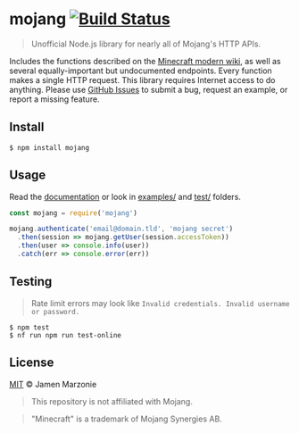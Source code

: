 # mojang [![Build Status](https://travis-ci.org/jamen/node-mojang.svg?branch=master)](https://travis-ci.org/jamen/node-mojang)

> Unofficial Node.js library for nearly all of Mojang's HTTP APIs.

Includes the functions described on the [Minecraft modern wiki](http://wiki.vg/Main_Page), as well as several equally-important but undocumented endpoints. Every function makes a single HTTP request. This library requires Internet access to do anything. Please use [GitHub Issues](https://github.com/jamen/node-mojang/issues) to submit a bug, request an example, or report a missing feature.

## Install
```shell
$ npm install mojang
```

## Usage
Read the [documentation](https://maccelerated.github.io/node-mojang) or look in [examples/](/tree/master/examples) and [test/](/tree/master/test) folders.

```js
const mojang = require('mojang')

mojang.authenticate('email@domain.tld', 'mojang secret')
  .then(session => mojang.getUser(session.accessToken))
  .then(user => console.info(user))
  .catch(err => console.error(err))
```

## Testing
> Rate limit errors may look like `Invalid credentials. Invalid username or password.`

```shell
$ npm test
$ nf run npm run test-online
```

## License
[MIT](LICENSE) &copy; Jamen Marzonie

> This repository is not affiliated with Mojang.

> "Minecraft" is a trademark of Mojang Synergies AB.
